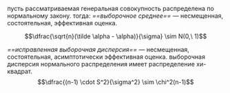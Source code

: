 пусть рассматриваемая генеральная совокупность распределена по нормальному закону. тогда:
*==выборочное среднее==* — несмещенная, состоятельная, эффективная оценка.

$$\dfrac{\sqrt{n}(\tilde \alpha - \alpha)}{\sigma} \sim N(0,\ 1)$$

*==исправленная выборочная дисперсия==* — несмещенная, состоятельная, асимптотически эффективная оценка. выборочная дисперсия нормального распределения имеет распределение хи-квадрат.
$$\dfrac{(n-1) \cdot S^2}{\sigma^2} \sim \chi^2(n-1)$$
